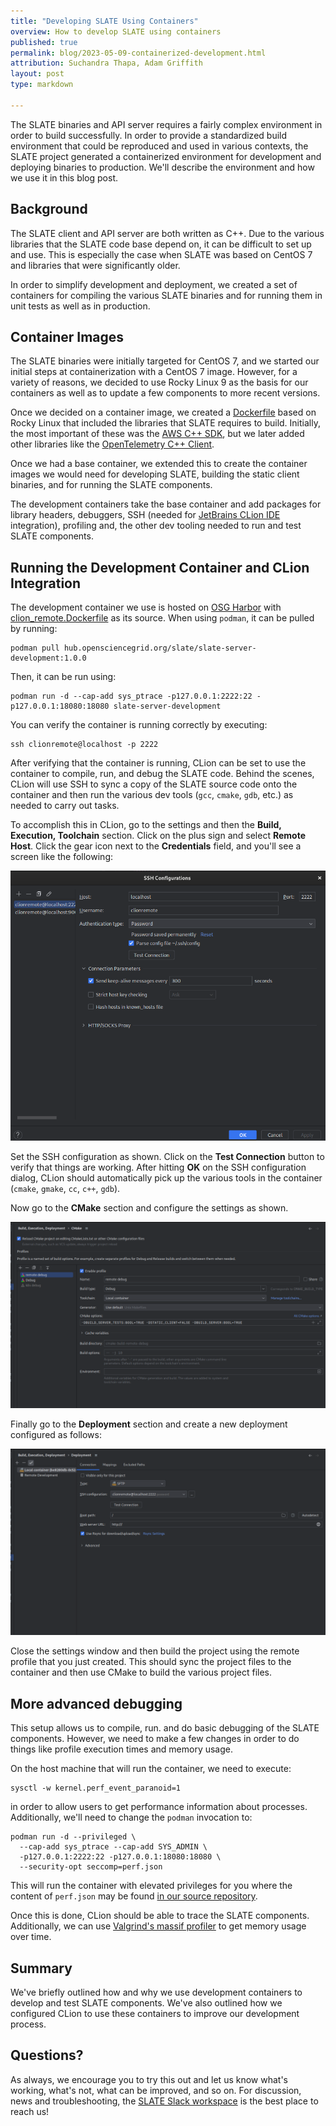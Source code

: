 ```yaml
---
title: "Developing SLATE Using Containers"
overview: How to develop SLATE using containers
published: true
permalink: blog/2023-05-09-containerized-development.html
attribution: Suchandra Thapa, Adam Griffith
layout: post
type: markdown

---
```


The SLATE binaries and API server requires a fairly complex environment in order
to build successfully.  In order to provide a standardized build environment that 
could be reproduced and used in various contexts, the SLATE project generated a 
containerized environment for development and deploying binaries to production. 
We'll describe the environment and how we use it in this blog post.

<!--end_excerpt-->


## Background

The SLATE client and API server are both written as C++. Due to the various libraries
that the SLATE code base depend on, it can be difficult to set up and use.  This is 
especially the case when SLATE was based on CentOS 7 and libraries that were significantly
older.  

In order to simplify development and deployment, we created a set of containers for compiling 
the various SLATE binaries and for running them in unit tests as well as in production.  

## Container Images

The SLATE binaries were initially targeted for CentOS 7, and we started our initial steps at 
containerization with a CentOS 7 image.  However, for a variety of reasons, we decided to use 
Rocky Linux 9 as the basis for our containers as well as to update a few components to more 
recent versions.

Once we decided on a container image, we created a [Dockerfile](https://github.com/slateci/docker-images/blob/master/slate-client-server/Dockerfile)
based on Rocky Linux that included the libraries that SLATE requires to build. Initially, the most 
important of these was the [AWS C++ SDK](https://aws.amazon.com/sdk-for-cpp/), but we later added other libraries 
like the [OpenTelemetry C++ Client](https://github.com/open-telemetry/opentelemetry-cpp).

Once we had a base container, we extended this to create the container images we would need for
developing SLATE, building the static client binaries, and for running the SLATE components. 

The development containers take the base container and add packages for library headers, debuggers,
SSH (needed for [JetBrains CLion IDE](https://www.jetbrains.com/clion/) integration), profiling and, the other dev 
tooling needed to run and test SLATE components.

## Running the Development Container and CLion Integration

The development container we use is hosted on [OSG Harbor](https://hub.opensciencegrid.org) with 
[clion_remote.Dockerfile](https://github.com/slateci/slate-client-server/blob/master/resources/docker/clion_remote.Dockerfile)
as its source. When using `podman`, it can be pulled by running:
```shell
podman pull hub.opensciencegrid.org/slate/slate-server-development:1.0.0
```
Then, it can be run using:
```shell
podman run -d --cap-add sys_ptrace -p127.0.0.1:2222:22 -p127.0.0.1:18080:18080 slate-server-development
```
You can verify the container is running correctly by executing:
```shell
ssh clionremote@localhost -p 2222
```  

After verifying that the container is running, CLion can be set to use the container to compile, run, and debug the SLATE code.
Behind the scenes, CLion will use SSH to sync a copy of the SLATE source code onto the container and then run the various dev 
tools (`gcc`, `cmake`, `gdb`, etc.) as needed to carry out tasks.  

To accomplish this in CLion, go to the settings and then the **Build, Execution, Toolchain** section.  Click on the plus
sign and select **Remote Host**. Click the gear icon next to the **Credentials** field, and you'll see a screen like the following:

<img src="/img/posts/clion-ssh.png"> 

Set the SSH configuration as shown.  Click on the **Test Connection** button to verify that things are working.  After hitting **OK** 
on the SSH configuration dialog, CLion should automatically pick up the various tools in the container (`cmake`, `gmake`, `cc`, `c++`, `gdb`).

Now go to the **CMake** section and configure the settings as shown. 

<img src="/img/posts/clion-cmake.png"> 

Finally go to the **Deployment** section and create a new deployment configured as follows:

<img src="/img/posts/clion-deployment.png"> 

Close the settings window and then build the project using the remote profile that you just created.  This should sync the
project files to the container and then use CMake to build the various project files.  


## More advanced debugging

This setup allows us to compile, run. and do basic debugging of the SLATE components.  However,
we need to make a few changes in order to do things like profile execution times and memory usage. 

On the host machine that will run the container, we need to execute:
```shell
sysctl -w kernel.perf_event_paranoid=1
```
in order to allow users to get performance information about processes. Additionally, we'll need to change the `podman`
invocation to:
```shell
podman run -d --privileged \
  --cap-add sys_ptrace --cap-add SYS_ADMIN \
  -p127.0.0.1:2222:22 -p127.0.0.1:18080:18080 \
  --security-opt seccomp=perf.json
```
This will run the container with elevated privileges for you where the content of `perf.json` may be found [in our source repository](https://github.com/slateci/slate-client-server/blob/master/resources/perf.json).

Once this is done, CLion should be able to trace the SLATE components.  Additionally, we can
use [Valgrind's massif profiler](https://valgrind.org/docs/manual/ms-manual.html) to get memory usage over time.

## Summary

We've briefly outlined how and why we use development containers to develop and test SLATE components.  We've also outlined 
how we configured CLion to use these containers to improve our development process.

## Questions?

As always, we encourage you to try this out and let us know what's working, what's not, what 
can be improved, and so on. For discussion, news and troubleshooting, 
the [SLATE Slack workspace](https://slack.slateci.io/) is the best place to reach us! 

